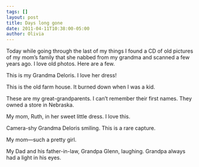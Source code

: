 ```yaml
---
tags: []
layout: post
title: Days long gone
date: 2011-04-11T10:38:00-05:00
author: Olivia
---
```


Today while going through the last of my things I found a CD of old pictures of my mom’s family that she nabbed from my grandma and scanned a few years ago. I love old photos. Here are a few.

This is my Grandma Deloris. I love her dress!

This is the old farm house. It burned down when I was a kid.

These are my great-grandparents. I can’t remember their first names. They owned a store in Nebraska.

My mom, Ruth, in her sweet little dress. I love this.

Camera-shy Grandma Deloris smiling. This is a rare capture.

My mom—such a pretty girl.

My Dad and his father-in-law, Grandpa Glenn, laughing. Grandpa always had a light in his eyes.

